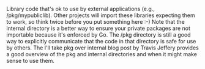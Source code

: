 
Library code that's ok to use by external applications (e.g., /pkg/mypubliclib).
Other projects will import these libraries expecting them to work, so think twice before you put something here :-)
Note that the internal directory is a better way to ensure your private packages are not importable because
it's enforced by Go. The /pkg directory is still a good way to explicitly communicate that the code in that directory
is safe for use by others. The I'll take pkg over internal blog post by Travis Jeffery provides a good overview
of the pkg and internal directories and when it might make sense to use them.

